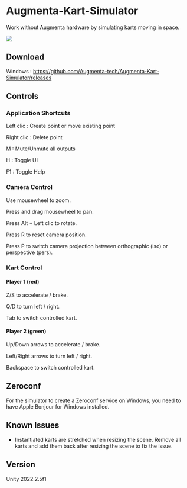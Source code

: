 # Augmenta-Kart-Simulator

Work without Augmenta hardware by simulating karts moving in space.

![](https://github.com/Augmenta-tech/Augmenta-Kart-Simulator/blob/master/Resources/Documentation/AugmentaKartSimulator.gif) 

## Download

Windows : https://github.com/Augmenta-tech/Augmenta-Kart-Simulator/releases

## Controls

### Application Shortcuts

Left clic : Create point or move existing point

Right clic : Delete point

M : Mute/Unmute all outputs

H : Toggle UI

F1 : Toggle Help

### Camera Control

Use mousewheel to zoom.

Press and drag mousewheel to pan.

Press Alt + Left clic to rotate.

Press R to reset camera position.

Press P to switch camera projection between orthographic (iso) or perspective (pers).

### Kart Control

#### Player 1 (red)

Z/S to accelerate / brake.

Q/D to turn left / right.

Tab to switch controlled kart. 

#### Player 2 (green)

Up/Down arrows to accelerate / brake.

Left/Right arrows to turn left / right.

Backspace to switch controlled kart. 

## Zeroconf

For the simulator to create a Zeroconf service on Windows, you need to have Apple Bonjour for Windows installed.

## Known Issues

- Instantiated karts are stretched when resizing the scene. Remove all karts and add them back after resizing the scene to fix the issue.

## Version

Unity 2022.2.5f1
